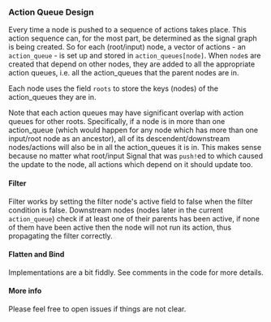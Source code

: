 ### Action Queue Design

Every time a node is pushed to a sequence of actions takes place. This action sequence can, for the most part, be determined as the signal graph is being created. So for each (root/input) node, a vector of actions - an `action_queue` - is set up and stored in `action_queues[node]`. When `node`s are created that depend on other nodes, they are added to all the appropriate action queues, i.e. all the action_queues that the parent nodes are in.

Each node uses the field `roots` to store the keys (nodes) of the action_queues they are in.

Note that each action queues may have significant overlap with action queues for other roots. Specifically, if a node is in more than one action_queue (which would happen for any node which has more than one input/root node as an ancestor), all of its descendent/downstream nodes/actions will also be in all the action_queues it is in. This makes sense because no matter what root/input Signal that was `push!`ed to which caused the update to the node, all actions which depend on it should update too.

#### Filter

Filter works by setting the filter node's active field to false when the filter condition is false. Downstream nodes (nodes later in the current `action_queue`) check if at least one of their parents has been active, if none of them have been active then the node will not run its action, thus propagating the filter correctly.

#### Flatten and Bind

Implementations are a bit fiddly. See comments in the code for more details.

#### More info

Please feel free to open issues if things are not clear.
